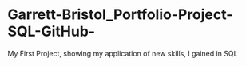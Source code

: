 # Garrett-Bristol_Portfolio-Project-SQL-GitHub-
My First Project, showing my application of new skills, I gained in SQL
